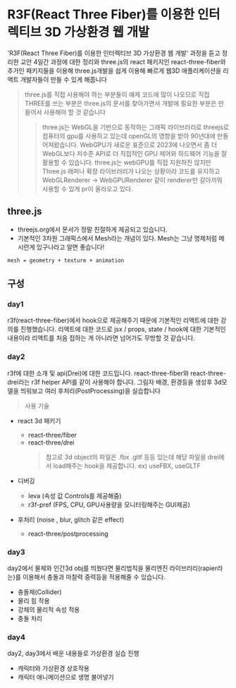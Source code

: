 # R3F(React Three Fiber)를 이용한 인터렉티브 3D 가상환경 웹 개발

'R3F(React Three Fiber)를 이용한 인터렉티브 3D 가상환경 웹 개발' 과정을 듣고 정리한 교안
4일간 과정에 대한 정리와 three.js의 react 패키지인 react-three-fiber와 추가인 패키지들을 이용해 three.js개발을 쉽게 이용해
빠르게 웹3D 애플리케이션을 리액트 개발자들이 만들 수 있게 해줍니다

> three.js를 직접 사용해야 하는 부분들이 얘제 코드에 많이 나오므로 직접 THREE를 쓰는 부분은 three.js의 문서를 찾아가면서 개발에 필요한 부분은 만들어서 사용해야 할 것 같습니다
>
> > three.js는 WebGL을 기반으로 동작하는 그래픽 라이브러리로 threejs로 컴퓨터의 gpu를 사용하고 있는데 openGL의 영향을 받아 90년대에 만들어져왔습니다.
> > WebGPU가 새로운 표준으로 2023에 나오면서 좀 더 WebGL보다 저수준 API로 더 직접적인 GPU 제어와 하드웨어 기능을 잘 활용할 수 있습니다.
> > three.js는 webGPU를 직접 지원하진 않지만 Three.js 래퍼나 확장 라이브러리가 나오는 상황이라 코드를 유지하고 WebGLRenderer -> WebGPURenderer 같이 renderer만 갈아끼워 사용할 수 있게 pr이 올라오고 있다.

## three.js

- threejs.org에서 문서가 정말 친절하게 제공되고 있습니다.
- 기본적인 3차원 그래픽스에서 Mesh라는 개념이 있다. Mesh는 그냥 명제처럼 메시란게 있구나라고 알면 좋습니다!

```
mesh = geometry + texture + animation
```

## 구성

### day1

r3f(react-three-fiber)에서 hook으로 제공해주기 때문에 기본적인 리액트에 대한 강의를 진행했습니다.
리액트에 대한 코드로 jsx / props, state / hook에 대한 기본적인 내용이라 리액트를 처음 접하는 게 아니라면 넘어가도 무방할 것 같습니다.

### day2

r3f에 대한 소개 및 api(Drei)에 대한 코드입니다. react-three-fiber와 react-three-drei라는 r3f helper API를 같이 사용해야 합니다.
그림자 배경, 환경등을 생성후 3d모델을 띄워보고 여러 후처리(PostProcessing)을 실습합니다

> 사용 기술

- react 3d 패키기
  - react-three/fiber
  - react-three/drei
    > 참고로 3d object의 파일은 .fbx .gltf 등등 있는데 해당 파일을 drei에서 load해주는 hook을 제공합니다. ex) useFBX, useGLTF
- 디버깅

  - leva (속성 값 Controls를 제공해줌)
  - r3f-pref (FPS, CPU, GPU사용량을 모니터링해주는 GUI제공)

- 후처리 (noise , blur, glitch 같은 effect)
  - react-three/postprocessing

### day3

day2에서 물체와 인간3d obj를 띄웠다면 물리법칙을 물리엔진 라이브러리(rapier라는)를 이용해서 충돌과 마찰력 중력등을
적용해줄 수 있습니다.

- 충돌체(Collider)
- 물리 힘 작용 <Physhic>
- 강체의 물리적 속성 적용 <RigidBody>
- 충돌 처리

### day4

day2, day3에서 배운 내용들로 가상환경 실습 진행

- 캐릭터와 가상환경 상호작용
- 캐릭터 애니메이션으로 생명 불어넣기
